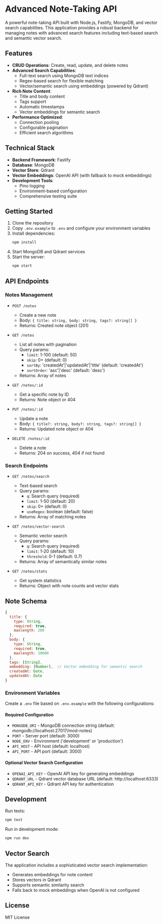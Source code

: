 # Advanced Note-Taking API

A powerful note-taking API built with Node.js, Fastify, MongoDB, and vector search capabilities. This application provides a robust backend for managing notes with advanced search features including text-based search and semantic vector search.

## Features

- **CRUD Operations**: Create, read, update, and delete notes
- **Advanced Search Capabilities**:
  - Full-text search using MongoDB text indices
  - Regex-based search for flexible matching
  - Vector/semantic search using embeddings (powered by Qdrant)
- **Rich Note Content**:
  - Title and body content
  - Tags support
  - Automatic timestamps
  - Vector embeddings for semantic search
- **Performance Optimized**:
  - Connection pooling
  - Configurable pagination
  - Efficient search algorithms

## Technical Stack

- **Backend Framework**: Fastify
- **Database**: MongoDB
- **Vector Store**: Qdrant
- **Vector Embeddings**: OpenAI API (with fallback to mock embeddings)
- **Development Tools**:
  - Pino logging
  - Environment-based configuration
  - Comprehensive testing suite

## Getting Started

1. Clone the repository
2. Copy `.env.example` to `.env` and configure your environment variables
3. Install dependencies:
   ```bash
   npm install
   ```
4. Start MongoDB and Qdrant services
5. Start the server:
   ```bash
   npm start
   ```

## API Endpoints

### Notes Management
- `POST /notes`
  - Create a new note
  - Body: `{ title: string, body: string, tags?: string[] }`
  - Returns: Created note object (201)

- `GET /notes`
  - List all notes with pagination
  - Query params:
    - `limit`: 1-100 (default: 50)
    - `skip`: 0+ (default: 0)
    - `sortBy`: 'createdAt'|'updatedAt'|'title' (default: 'createdAt')
    - `sortOrder`: 'asc'|'desc' (default: 'desc')
  - Returns: Array of notes

- `GET /notes/:id`
  - Get a specific note by ID
  - Returns: Note object or 404

- `PUT /notes/:id`
  - Update a note
  - Body: `{ title?: string, body?: string, tags?: string[] }`
  - Returns: Updated note object or 404

- `DELETE /notes/:id`
  - Delete a note
  - Returns: 204 on success, 404 if not found

### Search Endpoints
- `GET /notes/search`
  - Text-based search
  - Query params:
    - `q`: Search query (required)
    - `limit`: 1-50 (default: 20)
    - `skip`: 0+ (default: 0)
    - `useRegex`: boolean (default: false)
  - Returns: Array of matching notes

- `GET /notes/vector-search`
  - Semantic vector search
  - Query params:
    - `q`: Search query (required)
    - `limit`: 1-20 (default: 10)
    - `threshold`: 0-1 (default: 0.7)
  - Returns: Array of semantically similar notes

- `GET /notes/stats`
  - Get system statistics
  - Returns: Object with note counts and vector stats

## Note Schema

```javascript
{
  title: {
    type: String,
    required: true,
    maxlength: 200
  },
  body: {
    type: String,
    required: true,
    maxlength: 10000
  },
  tags: [String],
  embedding: [Number],  // Vector embedding for semantic search
  createdAt: Date,
  updatedAt: Date
}
```

### Environment Variables

Create a `.env` file based on `.env.example` with the following configurations:

#### Required Configuration
- `MONGODB_URI` - MongoDB connection string (default: mongodb://localhost:27017/mod-notes)
- `PORT` - Server port (default: 3000)
- `NODE_ENV` - Environment ('development' or 'production')
- `API_HOST` - API host (default: localhost)
- `API_PORT` - API port (default: 3000)

#### Optional Vector Search Configuration
- `OPENAI_API_KEY` - OpenAI API key for generating embeddings
- `QDRANT_URL` - Qdrant vector database URL (default: http://localhost:6333)
- `QDRANT_API_KEY` - Qdrant API key for authentication

## Development

Run tests:
```bash
npm test
```

Run in development mode:
```bash
npm run dev
```

## Vector Search

The application includes a sophisticated vector search implementation:
- Generates embeddings for note content
- Stores vectors in Qdrant
- Supports semantic similarity search
- Falls back to mock embeddings when OpenAI is not configured

## License

MIT License
